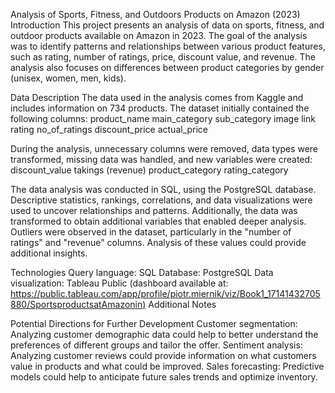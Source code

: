Analysis of Sports, Fitness, and Outdoors Products on Amazon (2023)
Introduction
This project presents an analysis of data on sports, fitness, and outdoor products available on Amazon in 2023. The goal of the analysis was to identify patterns and relationships between various product features, such as rating, number of ratings, price, discount value, and revenue. The analysis also focuses on differences between product categories by gender (unisex, women, men, kids).

Data Description
The data used in the analysis comes from Kaggle and includes information on 734 products. The dataset initially contained the following columns:
product_name
main_category
sub_category
image
link
rating
no_of_ratings
discount_price
actual_price

During the analysis, unnecessary columns were removed, data types were transformed, missing data was handled, and new variables were created:
discount_value
takings (revenue)
product_category
rating_category

The data analysis was conducted in SQL, using the PostgreSQL database. Descriptive statistics, rankings, correlations, and data visualizations were used to uncover relationships and patterns. Additionally, the data was transformed to obtain additional variables that enabled deeper analysis. Outliers were observed in the dataset, particularly in the "number of ratings" and "revenue" columns. Analysis of these values could provide additional insights.

Technologies
Query language: SQL
Database: PostgreSQL
Data visualization: Tableau Public (dashboard available at: [https://public.tableau.com/app/profile/piotr.miernik/viz/Book1_17141432705880/SportsproductsatAmazonin)](https://public.tableau.com/app/profile/piotr.miernik/viz/AmazonSportsandOutdoorsProductsAnalysis/AmazonSportsandOutdoors)
Additional Notes

Potential Directions for Further Development
Customer segmentation: Analyzing customer demographic data could help to better understand the preferences of different groups and tailor the offer.
Sentiment analysis: Analyzing customer reviews could provide information on what customers value in products and what could be improved.
Sales forecasting: Predictive models could help to anticipate future sales trends and optimize inventory.
